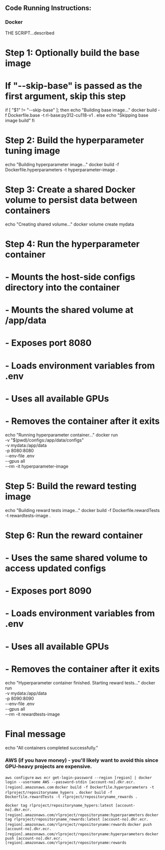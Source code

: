## Code Running Instructions:

### Docker

THE SCRIPT...described

# Step 1: Optionally build the base image

# If "--skip-base" is passed as the first argument, skip this step

if [ "$1" != "--skip-base" ]; then
echo "Building base image..."
docker build -f Dockerfile.base -t rl-base:py312-cu118-v1 .
else
echo "Skipping base image build"
fi

# Step 2: Build the hyperparameter tuning image

echo "Building hyperparameter image..."
docker build -f Dockerfile.hyperparameters -t hyperparameter-image .

# Step 3: Create a shared Docker volume to persist data between containers

echo "Creating shared volume..."
docker volume create mydata

# Step 4: Run the hyperparameter container

# - Mounts the host-side configs directory into the container

# - Mounts the shared volume at /app/data

# - Exposes port 8080

# - Loads environment variables from .env

# - Uses all available GPUs

# - Removes the container after it exits

echo "Running hyperparameter container..."
docker run \
 -v "$(pwd)/configs:/app/data/configs" \
 -v mydata:/app/data \
 -p 8080:8080 \
 --env-file .env \
 --gpus all \
 --rm -it hyperparameter-image

# Step 5: Build the reward testing image

echo "Building reward tests image..."
docker build -f Dockerfile.rewardTests -t rewardtests-image .

# Step 6: Run the reward container

# - Uses the same shared volume to access updated configs

# - Exposes port 8090

# - Loads environment variables from .env

# - Uses all available GPUs

# - Removes the container after it exits

echo "Hyperparameter container finished. Starting reward tests..."
docker run \
 -v mydata:/app/data \
 -p 8090:8090 \
 --env-file .env \
 --gpus all \
 --rm -it rewardtests-image

# Final message

echo "All containers completed successfully."

### AWS (if you have money) - you'll likely want to avoid this since GPU-heavy projects are expensive.

`aws configure`
`aws ecr get-login-password --region [region] | docker login --username AWS --password-stdin [account-no].dkr.ecr.[region].amazonaws.com`
`docker build -f Dockerfile.hyperparameters -t rlproject/repositoryname_hypers .`
`docker build -f Dockerfile.rewardTests -t rlproject/repositoryname_rewards .`

`docker tag rlproject/repositoryname_hypers:latest [account-no].dkr.ecr.[region].amazonaws.com/rlproject/repositoryname:hyperparameters`
`docker tag rlproject/repositoryname_rewards:latest [account-no].dkr.ecr.[region].amazonaws.com/rlproject/repositoryname:rewards`
`docker push [account-no].dkr.ecr.[region].amazonaws.com/rlproject/repositoryname:hyperparameters`
`docker push [account-no].dkr.ecr.[region].amazonaws.com/rlproject/repositoryname:rewards`
